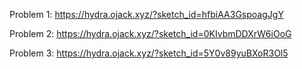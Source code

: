 Problem 1:
https://hydra.ojack.xyz/?sketch_id=hfbiAA3GspoagJgY

Problem 2:
https://hydra.ojack.xyz/?sketch_id=0KIvbmDDXrW6iOoG

Problem 3:
https://hydra.ojack.xyz/?sketch_id=5Y0v89yuBXoR3Ol5
